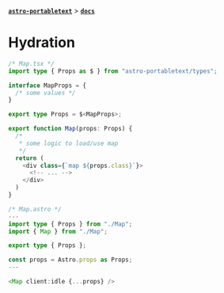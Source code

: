 [**`astro-portabletext`**](../README.md) > [**`docs`**](README.md)

# Hydration

```ts
/* Map.tsx */
import type { Props as $ } from "astro-portabletext/types";

interface MapProps = {
  /* some values */
}

export type Props = $<MapProps>;

export function Map(props: Props) {
  /*
   * some logic to load/use map
   */
  return (
    <div class={`map ${props.class}`}>
      <!-- ... -->
    </div>
  )
}
```

```ts
/* Map.astro */
---
import type { Props } from "./Map";
import { Map } from "./Map";

export type { Props };

const props = Astro.props as Props;
---

<Map client:idle {...props} />
```

